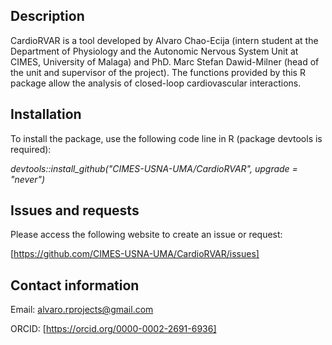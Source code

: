 ## Description

CardioRVAR is a tool developed by Alvaro Chao-Ecija (intern student at the 
Department of Physiology and the Autonomic Nervous System Unit at CIMES, University of
Malaga) and PhD. Marc Stefan Dawid-Milner (head of the unit and supervisor of the project). 
The functions provided by this R package allow the analysis of closed-loop 
cardiovascular interactions.

## Installation

To install the package, use the following code line in R (package devtools is required):

*devtools::install_github("CIMES-USNA-UMA/CardioRVAR", upgrade = "never")*

## Issues and requests

Please access the following website to create an issue or request:

[https://github.com/CIMES-USNA-UMA/CardioRVAR/issues]

## Contact information

Email: alvaro.rprojects@gmail.com

ORCID: [https://orcid.org/0000-0002-2691-6936]





